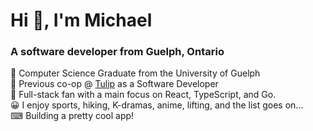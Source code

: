 <h1>Hi 👋, I'm Michael</h1>
<h3>A software developer from Guelph, Ontario</h3>

<span>🎒 Computer Science Graduate from the University of Guelph</span><br/>
<span>🌷 Previous co-op @ [Tulip](https://www.tulip.com/) as a Software Developer</span><br/>
<span>🤗 Full-stack fan with a main focus on React, TypeScript, and Go.</span><br/>
<span>😀 I enjoy sports, hiking, K-dramas, anime, lifting, and the list goes on...</span><br/>
<span>⌨ Building a pretty cool app!</span><br/>

<!-- <span>Check me out @ [mlammy](https://mlammy.netlify.app/)!</span> --!>


<!-- <a href="http://github-readme-streak-stats.herokuapp.com?user=L-Michael1&theme=react&date_format=M%20j%5B%2C%20Y%5D"> 
  <img  src="http://github-readme-streak-stats.herokuapp.com?user=L-Michael1&theme=react&date_format=M%20j%5B%2C%20Y%5D"/>
</a> -->
<!-- 
<h2>A fan of...</h2>
<p>
  <img src="./icons/react.svg" alt="react" height="50px"/>
  <img src="./icons/java.svg" alt="java" height="50px"/>
  <img src="./icons/html.svg" alt="html" height="50px"/>
  <img src="./icons/css.svg" alt="css" height="50px"/>
  <img src="./icons/javascript.svg" alt="javascript" height="50px"/>
  <img src="./icons/typescript.svg" alt="typescript" height="50px"/>
  <img src="./icons/c.svg" alt="c" height="50px"/>
  <img src="./icons/mysql.svg" alt="mysql" height="50px"/>
  <img src="./icons/mongodb.svg" alt="mongodb" height="50px"/>
  <img src="./icons/material-ui.svg" alt="material-ui" height="50px"/>
  <img src="./icons/node.svg" alt="node" height="50px"/>
  <img src="./icons/firebase.svg" alt="firebase" height="50px"/>
</p>

<h2>Have used...</h2>
<p>
  <img src="./icons/php.svg" alt="php" height="50px"/>
  <img src="./icons/gatsby.svg" alt="gatsby" height="50px"/>
  <img src="./icons/bootstrap.svg" alt="bootstrap" height="50px"/>
  <img src="./icons/figma.svg" alt="figma" height="50px"/>
</p> -->
